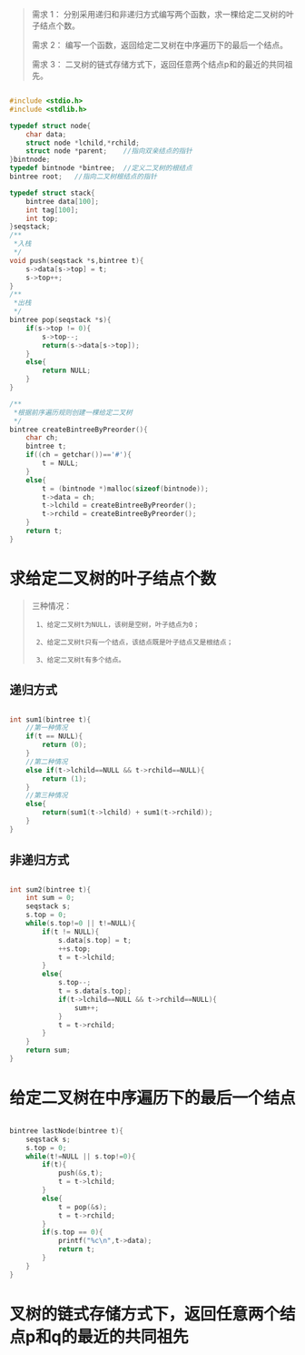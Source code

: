 > 需求 1：
> 分别采用递归和非递归方式编写两个函数，求一棵给定二叉树的叶子结点个数。
>
> 需求 2：
> 编写一个函数，返回给定二叉树在中序遍历下的最后一个结点。
>
> 需求 3：
> 二叉树的链式存储方式下，返回任意两个结点p和的最近的共同祖先。

```C

#include <stdio.h>
#include <stdlib.h>

typedef struct node{
	char data;
	struct node *lchild,*rchild;
	struct node *parent;	//指向双亲结点的指针 
}bintnode;
typedef bintnode *bintree;	//定义二叉树的根结点
bintree root;	//指向二叉树根结点的指针 

typedef struct stack{
	bintree data[100];
	int tag[100];
	int top;
}seqstack;
/**
 *入栈
 */
void push(seqstack *s,bintree t){
	s->data[s->top] = t;
	s->top++;
} 
/**
 *出栈
 */
bintree pop(seqstack *s){
	if(s->top != 0){
		s->top--;
		return(s->data[s->top]);
	}
	else{
		return NULL;
	}
} 

/** 
 *根据前序遍历规则创建一棵给定二叉树
 */
bintree createBintreeByPreorder(){
	char ch;
	bintree t;
	if((ch = getchar())=='#'){
		t = NULL;
	}
	else{
		t = (bintnode *)malloc(sizeof(bintnode));
		t->data = ch;
		t->lchild = createBintreeByPreorder();
		t->rchild = createBintreeByPreorder();
	}
	return t;
}

```

求给定二叉树的叶子结点个数
==============================
> 三种情况：
>
>	   1、给定二叉树t为NULL，该树是空树，叶子结点为0；
>
> 	   2、给定二叉树t只有一个结点，该结点既是叶子结点又是根结点；
>
>	   3、给定二叉树t有多个结点。 

递归方式
---------

```C

int sum1(bintree t){
	//第一种情况 
	if(t == NULL){
		return (0);
	}
	//第二种情况 
	else if(t->lchild==NULL && t->rchild==NULL){
		return (1);
	}
	//第三种情况 
	else{
		return(sum1(t->lchild) + sum1(t->rchild));
	}
}

```

非递归方式
-----------

```C

int sum2(bintree t){
	int sum = 0;
	seqstack s;
	s.top = 0;
	while(s.top!=0 || t!=NULL){
		if(t != NULL){
			s.data[s.top] = t;
			++s.top;
			t = t->lchild;
		}
		else{
			s.top--;
			t = s.data[s.top];
			if(t->lchild==NULL && t->rchild==NULL){
				sum++;
			}
			t = t->rchild;
		}
	}
	return sum;
} 

```

给定二叉树在中序遍历下的最后一个结点
===================================

```C

bintree lastNode(bintree t){
	seqstack s;
	s.top = 0;
	while(t!=NULL || s.top!=0){
		if(t){
			push(&s,t);
			t = t->lchild;
		}
		else{
			t = pop(&s);
			t = t->rchild;
		}
		if(s.top == 0){
			printf("%c\n",t->data);
			return t;
		}
	}
}

```

叉树的链式存储方式下，返回任意两个结点p和q的最近的共同祖先
==========================================================


